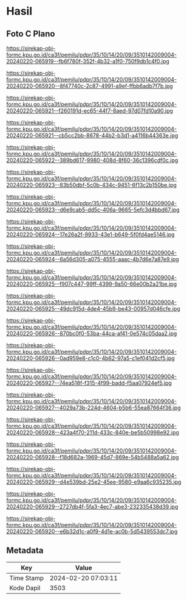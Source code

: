 # Hasil

## Foto C Plano

https://sirekap-obj-formc.kpu.go.id/ca3f/pemilu/pdpr/35/10/14/20/09/3510142009004-20240220-065919--fb6f780f-352f-4b32-a1f0-750f9db1c4f0.jpg

https://sirekap-obj-formc.kpu.go.id/ca3f/pemilu/pdpr/35/10/14/20/09/3510142009004-20240220-065920--8f47740c-2c87-4991-a9ef-ffbb6adb7f7b.jpg

https://sirekap-obj-formc.kpu.go.id/ca3f/pemilu/pdpr/35/10/14/20/09/3510142009004-20240220-065921--f260191d-ec65-44f7-8aed-97d07fd10a90.jpg

https://sirekap-obj-formc.kpu.go.id/ca3f/pemilu/pdpr/35/10/14/20/09/3510142009004-20240220-065921--cb5cc2bb-8678-44b2-b3d1-a4116b44363e.jpg

https://sirekap-obj-formc.kpu.go.id/ca3f/pemilu/pdpr/35/10/14/20/09/3510142009004-20240220-065922--389bd617-9980-408d-8f60-36c1396cdf0c.jpg

https://sirekap-obj-formc.kpu.go.id/ca3f/pemilu/pdpr/35/10/14/20/09/3510142009004-20240220-065923--83b50dbf-5c0b-434c-9451-6f13c2b150be.jpg

https://sirekap-obj-formc.kpu.go.id/ca3f/pemilu/pdpr/35/10/14/20/09/3510142009004-20240220-065923--d6e9cab5-dd5c-406a-9665-5efc3d4bbd67.jpg

https://sirekap-obj-formc.kpu.go.id/ca3f/pemilu/pdpr/35/10/14/20/09/3510142009004-20240220-065924--17e26a2f-9933-43e1-b649-5f0fd4ae5146.jpg

https://sirekap-obj-formc.kpu.go.id/ca3f/pemilu/pdpr/35/10/14/20/09/3510142009004-20240220-065924--6a56d305-a075-4555-aaac-4b7d6e7a87e9.jpg

https://sirekap-obj-formc.kpu.go.id/ca3f/pemilu/pdpr/35/10/14/20/09/3510142009004-20240220-065925--f907c447-99ff-4399-9a50-66e00b2a21be.jpg

https://sirekap-obj-formc.kpu.go.id/ca3f/pemilu/pdpr/35/10/14/20/09/3510142009004-20240220-065925--49dc915d-4de4-45b9-be43-00957d046cfe.jpg

https://sirekap-obj-formc.kpu.go.id/ca3f/pemilu/pdpr/35/10/14/20/09/3510142009004-20240220-065926--870bc0f0-53ba-44ca-af41-0e574c05daa2.jpg

https://sirekap-obj-formc.kpu.go.id/ca3f/pemilu/pdpr/35/10/14/20/09/3510142009004-20240220-065926--0ad959e8-c1c0-4b62-97a5-c1ef041d2cf5.jpg

https://sirekap-obj-formc.kpu.go.id/ca3f/pemilu/pdpr/35/10/14/20/09/3510142009004-20240220-065927--74ea518f-f315-4f99-badd-f5aa07924ef5.jpg

https://sirekap-obj-formc.kpu.go.id/ca3f/pemilu/pdpr/35/10/14/20/09/3510142009004-20240220-065927--4029a73b-224d-4604-b5b6-55ea87664f36.jpg

https://sirekap-obj-formc.kpu.go.id/ca3f/pemilu/pdpr/35/10/14/20/09/3510142009004-20240220-065928--423a4f70-211d-433c-840e-be5b50998e92.jpg

https://sirekap-obj-formc.kpu.go.id/ca3f/pemilu/pdpr/35/10/14/20/09/3510142009004-20240220-065928--f18d682a-1969-45d7-869e-54b5488a5a62.jpg

https://sirekap-obj-formc.kpu.go.id/ca3f/pemilu/pdpr/35/10/14/20/09/3510142009004-20240220-065929--d4e539bd-25e2-45ee-9580-e9aa6c935235.jpg

https://sirekap-obj-formc.kpu.go.id/ca3f/pemilu/pdpr/35/10/14/20/09/3510142009004-20240220-065929--2727db4f-5fa3-4ec7-abe3-232335438d39.jpg

https://sirekap-obj-formc.kpu.go.id/ca3f/pemilu/pdpr/35/10/14/20/09/3510142009004-20240220-065920--e6b32d1c-a0f9-4d1e-ac0b-5d5439553dc7.jpg


## Metadata

| Key        | Value               |
| ---------- | ------------------- |
| Time Stamp | 2024-02-20 07:03:11 |
| Kode Dapil | 3503                |



